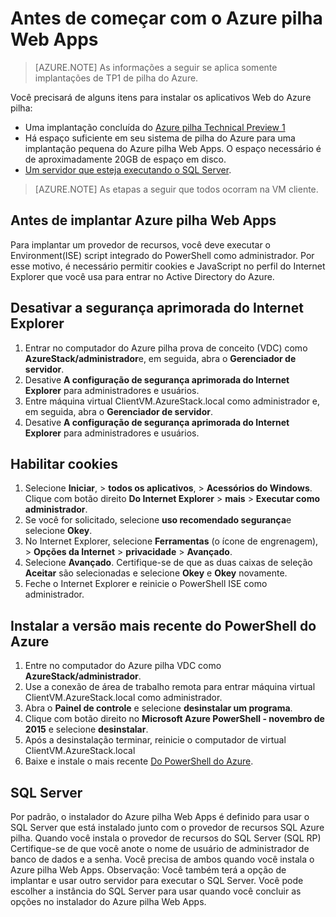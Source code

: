 <properties
    pageTitle="Visualização técnica do serviço de aplicativo do Azure pilha 1 antes de começar a | Microsoft Azure"
    description="Etapas para concluir antes de implantar Web Apps em pilha do Azure"
    services="azure-stack"
    documentationCenter=""
    authors="apwestgarth"
    manager="stefsch"
    editor=""/>

<tags
    ms.service="azure-stack"
    ms.workload="app-service"
    ms.tgt_pltfrm="na"
    ms.devlang="na"
    ms.topic="article"
    ms.date="09/26/2016"
    ms.author="anwestg"/>
    
# <a name="before-you-get-started-with-azure-stack-web-apps"></a>Antes de começar com o Azure pilha Web Apps

> [AZURE.NOTE] As informações a seguir se aplica somente implantações de TP1 de pilha do Azure.

Você precisará de alguns itens para instalar os aplicativos Web do Azure pilha:

- Uma implantação concluída do [Azure pilha Technical Preview 1](azure-stack-run-powershell-script.md)
- Há espaço suficiente em seu sistema de pilha do Azure para uma implantação pequena do Azure pilha Web Apps.  O espaço necessário é de aproximadamente 20GB de espaço em disco.
- [Um servidor que esteja executando o SQL Server](#SQL-Server).

>[AZURE.NOTE] As etapas a seguir que todos ocorram na VM cliente.

## <a name="before-you-deploy-azure-stack-web-apps"></a>Antes de implantar Azure pilha Web Apps

Para implantar um provedor de recursos, você deve executar o Environment(ISE) script integrado do PowerShell como administrador. Por esse motivo, é necessário permitir cookies e JavaScript no perfil do Internet Explorer que você usa para entrar no Active Directory do Azure.

## <a name="turn-off-internet-explorer-enhanced-security"></a>Desativar a segurança aprimorada do Internet Explorer

1.  Entrar no computador do Azure pilha prova de conceito (VDC) como **AzureStack/administrador**e, em seguida, abra o **Gerenciador de servidor**.
2.  Desative **A configuração de segurança aprimorada do Internet Explorer** para administradores e usuários.
3.  Entre máquina virtual ClientVM.AzureStack.local como administrador e, em seguida, abra o **Gerenciador de servidor**.
4.  Desative **A configuração de segurança aprimorada do Internet Explorer** para administradores e usuários.

## <a name="enable-cookies"></a>Habilitar cookies

1.  Selecione **Iniciar**, > **todos os aplicativos**, > **Acessórios do Windows**. Clique com botão direito **Do Internet Explorer** > **mais** > **Executar como administrador**.
2.  Se você for solicitado, selecione **uso recomendado segurança**e selecione **Okey**.
3.  No Internet Explorer, selecione **Ferramentas** (o ícone de engrenagem), > **Opções da Internet** > **privacidade** > **Avançado**.
4.  Selecione **Avançado**. Certifique-se de que as duas caixas de seleção **Aceitar** são selecionadas e selecione **Okey** e **Okey** novamente.
5.  Feche o Internet Explorer e reinicie o PowerShell ISE como administrador.

## <a name="install-the-latest-version-of-azure-powershell"></a>Instalar a versão mais recente do PowerShell do Azure

1.  Entre no computador do Azure pilha VDC como **AzureStack/administrador**.
2.  Use a conexão de área de trabalho remota para entrar máquina virtual ClientVM.AzureStack.local como administrador.
3.  Abra o **Painel de controle** e selecione **desinstalar um programa**. 
4.  Clique com botão direito no **Microsoft Azure PowerShell - novembro de 2015** e selecione **desinstalar**.
5.  Após a desinstalação terminar, reinicie o computador de virtual ClientVM.AzureStack.local
6.  Baixe e instale o mais recente [Do PowerShell do Azure](http://aka.ms/azstackpsh).


## <a name="sql-server"></a>SQL Server

Por padrão, o instalador do Azure pilha Web Apps é definido para usar o SQL Server que está instalado junto com o provedor de recursos SQL Azure pilha. Quando você instala o provedor de recursos do SQL Server (SQL RP) Certifique-se de que você anote o nome de usuário de administrador de banco de dados e a senha. Você precisa de ambos quando você instala o Azure pilha Web Apps.
Observação: Você também terá a opção de implantar e usar outro servidor para executar o SQL Server. Você pode escolher a instância do SQL Server para usar quando você concluir as opções no instalador do Azure pilha Web Apps.
